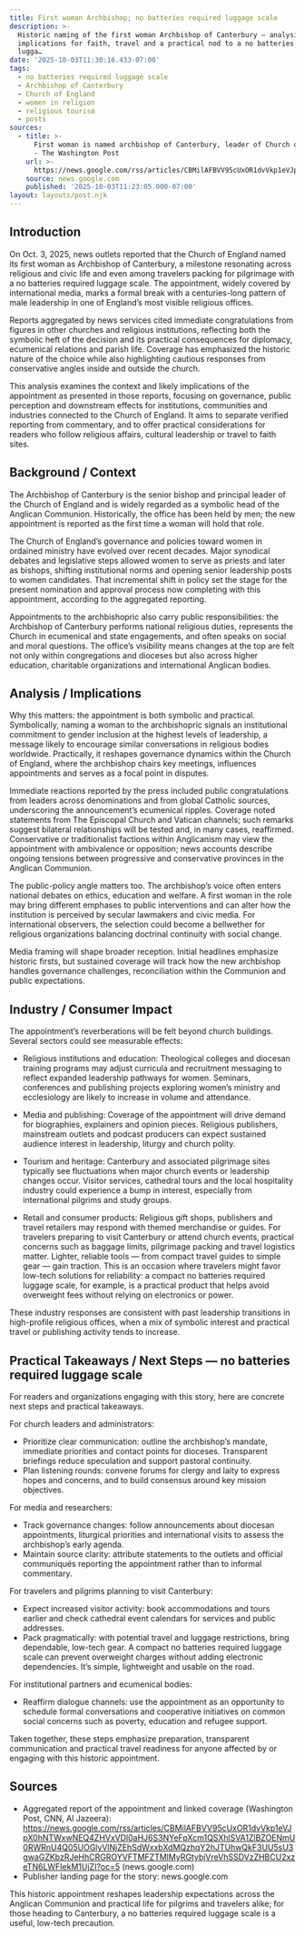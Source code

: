 ```yaml
---
title: First woman Archbishop; no batteries required luggage scale
description: >-
  Historic naming of the first woman Archbishop of Canterbury — analysis of
  implications for faith, travel and a practical nod to a no batteries required
  lugga…
date: '2025-10-03T11:30:16.433-07:00'
tags:
  - no batteries required luggage scale
  - Archbishop of Canterbury
  - Church of England
  - women in religion
  - religious tourism
  - posts
sources:
  - title: >-
      First woman is named archbishop of Canterbury, leader of Church of England
      - The Washington Post
    url: >-
      https://news.google.com/rss/articles/CBMilAFBVV95cUxOR1dvVkp1eVJpX0hNTWxwNEQ4ZHVxVDl0aHJ6S3NYeFpXcm1QSXhlSVA1ZlBZOENmU0RWRnU4Q05UOGlyVlNjZEhSdWxxbXdMQzhqY2hJTUhwQkF3UU5sU3gwaGZKbzRJeHhCRGROYVFTMFZTMlMyRGtybjVreVhSSDVzZHBCU2xzeTN6LWFIekM1UjZI?oc=5
    source: news.google.com
    published: '2025-10-03T11:23:05.000-07:00'
layout: layouts/post.njk
---
```


## Introduction

On Oct. 3, 2025, news outlets reported that the Church of England named its first woman as Archbishop of Canterbury, a milestone resonating across religious and civic life and even among travelers packing for pilgrimage with a no batteries required luggage scale. The appointment, widely covered by international media, marks a formal break with a centuries-long pattern of male leadership in one of England’s most visible religious offices.

Reports aggregated by news services cited immediate congratulations from figures in other churches and religious institutions, reflecting both the symbolic heft of the decision and its practical consequences for diplomacy, ecumenical relations and parish life. Coverage has emphasized the historic nature of the choice while also highlighting cautious responses from conservative angles inside and outside the church.

This analysis examines the context and likely implications of the appointment as presented in those reports, focusing on governance, public perception and downstream effects for institutions, communities and industries connected to the Church of England. It aims to separate verified reporting from commentary, and to offer practical considerations for readers who follow religious affairs, cultural leadership or travel to faith sites.

## Background / Context

The Archbishop of Canterbury is the senior bishop and principal leader of the Church of England and is widely regarded as a symbolic head of the Anglican Communion. Historically, the office has been held by men; the new appointment is reported as the first time a woman will hold that role.

The Church of England’s governance and policies toward women in ordained ministry have evolved over recent decades. Major synodical debates and legislative steps allowed women to serve as priests and later as bishops, shifting institutional norms and opening senior leadership posts to women candidates. That incremental shift in policy set the stage for the present nomination and approval process now completing with this appointment, according to the aggregated reporting.

Appointments to the archbishopric also carry public responsibilities: the Archbishop of Canterbury performs national religious duties, represents the Church in ecumenical and state engagements, and often speaks on social and moral questions. The office’s visibility means changes at the top are felt not only within congregations and dioceses but also across higher education, charitable organizations and international Anglican bodies.

## Analysis / Implications

Why this matters: the appointment is both symbolic and practical. Symbolically, naming a woman to the archbishopric signals an institutional commitment to gender inclusion at the highest levels of leadership, a message likely to encourage similar conversations in religious bodies worldwide. Practically, it reshapes governance dynamics within the Church of England, where the archbishop chairs key meetings, influences appointments and serves as a focal point in disputes.

Immediate reactions reported by the press included public congratulations from leaders across denominations and from global Catholic sources, underscoring the announcement’s ecumenical ripples. Coverage noted statements from The Episcopal Church and Vatican channels; such remarks suggest bilateral relationships will be tested and, in many cases, reaffirmed. Conservative or traditionalist factions within Anglicanism may view the appointment with ambivalence or opposition; news accounts describe ongoing tensions between progressive and conservative provinces in the Anglican Communion.

The public-policy angle matters too. The archbishop’s voice often enters national debates on ethics, education and welfare. A first woman in the role may bring different emphases to public interventions and can alter how the institution is perceived by secular lawmakers and civic media. For international observers, the selection could become a bellwether for religious organizations balancing doctrinal continuity with social change.

Media framing will shape broader reception. Initial headlines emphasize historic firsts, but sustained coverage will track how the new archbishop handles governance challenges, reconciliation within the Communion and public expectations.

## Industry / Consumer Impact

The appointment’s reverberations will be felt beyond church buildings. Several sectors could see measurable effects:

- Religious institutions and education: Theological colleges and diocesan training programs may adjust curricula and recruitment messaging to reflect expanded leadership pathways for women. Seminars, conferences and publishing projects exploring women’s ministry and ecclesiology are likely to increase in volume and attendance.

- Media and publishing: Coverage of the appointment will drive demand for biographies, explainers and opinion pieces. Religious publishers, mainstream outlets and podcast producers can expect sustained audience interest in leadership, liturgy and church polity.

- Tourism and heritage: Canterbury and associated pilgrimage sites typically see fluctuations when major church events or leadership changes occur. Visitor services, cathedral tours and the local hospitality industry could experience a bump in interest, especially from international pilgrims and study groups.

- Retail and consumer products: Religious gift shops, publishers and travel retailers may respond with themed merchandise or guides. For travelers preparing to visit Canterbury or attend church events, practical concerns such as baggage limits, pilgrimage packing and travel logistics matter. Lighter, reliable tools — from compact travel guides to simple gear — gain traction. This is an occasion where travelers might favor low-tech solutions for reliability: a compact no batteries required luggage scale, for example, is a practical product that helps avoid overweight fees without relying on electronics or power.

These industry responses are consistent with past leadership transitions in high-profile religious offices, when a mix of symbolic interest and practical travel or publishing activity tends to increase.

## Practical Takeaways / Next Steps — no batteries required luggage scale

For readers and organizations engaging with this story, here are concrete next steps and practical takeaways.

For church leaders and administrators:
- Prioritize clear communication: outline the archbishop’s mandate, immediate priorities and contact points for dioceses. Transparent briefings reduce speculation and support pastoral continuity.
- Plan listening rounds: convene forums for clergy and laity to express hopes and concerns, and to build consensus around key mission objectives.

For media and researchers:
- Track governance changes: follow announcements about diocesan appointments, liturgical priorities and international visits to assess the archbishop’s early agenda.
- Maintain source clarity: attribute statements to the outlets and official communiqués reporting the appointment rather than to informal commentary.

For travelers and pilgrims planning to visit Canterbury:
- Expect increased visitor activity: book accommodations and tours earlier and check cathedral event calendars for services and public addresses.
- Pack pragmatically: with potential travel and luggage restrictions, bring dependable, low-tech gear. A compact no batteries required luggage scale can prevent overweight charges without adding electronic dependencies. It’s simple, lightweight and usable on the road.

For institutional partners and ecumenical bodies:
- Reaffirm dialogue channels: use the appointment as an opportunity to schedule formal conversations and cooperative initiatives on common social concerns such as poverty, education and refugee support.

Taken together, these steps emphasize preparation, transparent communication and practical travel readiness for anyone affected by or engaging with this historic appointment.

## Sources

- Aggregated report of the appointment and linked coverage (Washington Post, CNN, Al Jazeera): https://news.google.com/rss/articles/CBMilAFBVV95cUxOR1dvVkp1eVJpX0hNTWxwNEQ4ZHVxVDl0aHJ6S3NYeFpXcm1QSXhlSVA1ZlBZOENmU0RWRnU4Q05UOGlyVlNjZEhSdWxxbXdMQzhqY2hJTUhwQkF3UU5sU3gwaGZKbzRJeHhCRGROYVFTMFZTMlMyRGtybjVreVhSSDVzZHBCU2xzeTN6LWFIekM1UjZI?oc=5 (news.google.com)
- Publisher landing page for the story: news.google.com

This historic appointment reshapes leadership expectations across the Anglican Communion and practical life for pilgrims and travelers alike; for those heading to Canterbury, a no batteries required luggage scale is a useful, low-tech precaution.
